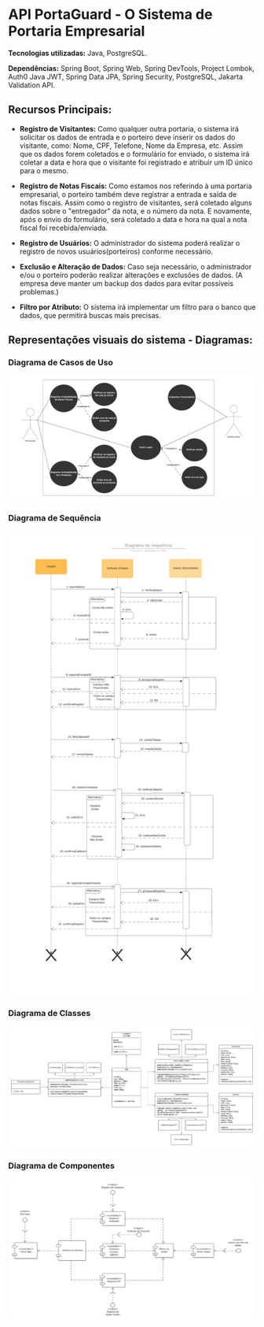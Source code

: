 # API PortaGuard - O Sistema de Portaria Empresarial

**Tecnologias utilizadas:** Java, PostgreSQL.

**Dependências:** Spring Boot, Spring Web, Spring DevTools, Project Lombok, Auth0 Java JWT, Spring Data JPA, Spring Security, PostgreSQL, Jakarta Validation API.

## Recursos Principais:
- **Registro de Visitantes:** Como qualquer outra portaria, o sistema irá solicitar os dados de entrada e o porteiro deve inserir os dados do visitante, como: Nome, CPF, Telefone, Nome da Empresa, etc. Assim que os dados forem coletados e o formulário for enviado, o sistema irá coletar a data e hora que o visitante foi registrado e atribuir um ID único para o mesmo.

- **Registro de Notas Fiscais:** Como estamos nos referindo à uma portaria empresarial, o porteiro também deve registrar a entrada e saída de notas fiscais. Assim como o registro de visitantes, será coletado alguns dados sobre o "entregador" da nota, e o número da nota.
E novamente, após o envio do formulário, será coletado a data e hora na qual a nota fiscal foi recebida/enviada.

- **Registro de Usuários:** O administrador do sistema poderá realizar o registro de novos usuários(porteiros) conforme necessário.

- **Exclusão e Alteração de Dados:** Caso seja necessário, o administrador e/ou o porteiro poderão realizar alterações e exclusões de dados. (A empresa deve manter um backup dos dados para evitar possíveis problemas.)

- **Filtro por Atributo:** O sistema irá implementar um filtro para o banco que dados, que permitirá buscas mais precisas.


## Representações visuais do sistema - Diagramas:

### Diagrama de Casos de Uso
<img src="/resources/DiagramaCasosDeUso.png">

### Diagrama de Sequência
<img src="/resources/DiagramaSequencia.png">

### Diagrama de Classes
<img src="/resources/Diagrama de Classes - API Portaguard.png">

### Diagrama de Componentes
<img src="/resources/DiagramaComponentes.jpeg">

